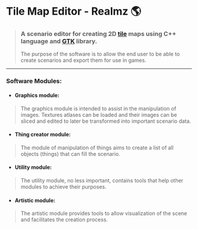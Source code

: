 # Tile Map Editor - Realmz :earth_americas:
> ### A scenario editor for creating 2D [tile](https://en.wikipedia.org/wiki/Tile-based_video_game) maps using C++ language and [GTK](https://www.gtk.org/) library.
> The purpose of the software is to allow the end user to be able to create scenarios and export them for use in games.
---
### Software Modules:
* #### Graphics module:
> The graphics module is intended to assist in the manipulation of images. Textures atlases can be loaded and their images can be sliced and edited to later be transformed into important scenario data.
* #### Thing creator module:
> The module of manipulation of things aims to create a list of all objects (things) that can fill the scenario.
* #### Utility module:
> The utility module, no less important, contains tools that help other modules to achieve their purposes.
* #### Artistic module:
> The artistic module provides tools to allow visualization of the scene and facilitates the creation process.